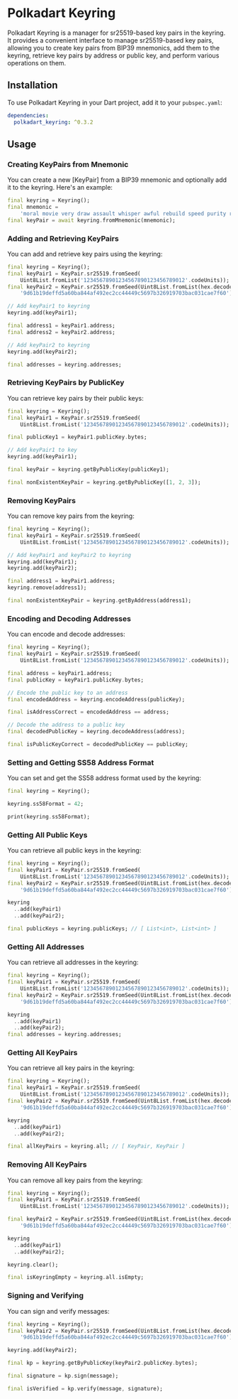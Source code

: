 # Polkadart Keyring

Polkadart Keyring is a manager for sr25519-based key pairs in the keyring. It provides a convenient interface to manage sr25519-based key pairs, allowing you to create key pairs from BIP39 mnemonics, add them to the keyring, retrieve key pairs by address or public key, and perform various operations on them.

## Installation

To use Polkadart Keyring in your Dart project, add it to your `pubspec.yaml`:

```yaml
dependencies:
  polkadart_keyring: ^0.3.2
```

## Usage

### Creating KeyPairs from Mnemonic

You can create a new [KeyPair] from a BIP39 mnemonic and optionally add it to the keyring. Here's an example:

```dart
final keyring = Keyring();
final mnemonic =
    'moral movie very draw assault whisper awful rebuild speed purity repeat card';
final keyPair = await keyring.fromMnemonic(mnemonic);
```

### Adding and Retrieving KeyPairs

You can add and retrieve key pairs using the keyring:

```dart
final keyring = Keyring();
final keyPair1 = KeyPair.sr25519.fromSeed(
    Uint8List.fromList('12345678901234567890123456789012'.codeUnits));
final keyPair2 = KeyPair.sr25519.fromSeed(Uint8List.fromList(hex.decode(
    '9d61b19deffd5a60ba844af492ec2cc44449c5697b326919703bac031cae7f60'));

// Add keyPair1 to keyring
keyring.add(keyPair1);

final address1 = keyPair1.address;
final address2 = keyPair2.address;

// Add keyPair2 to keyring
keyring.add(keyPair2);

final addresses = keyring.addresses;
```

### Retrieving KeyPairs by PublicKey

You can retrieve key pairs by their public keys:

```dart
final keyring = Keyring();
final keyPair1 = KeyPair.sr25519.fromSeed(
    Uint8List.fromList('12345678901234567890123456789012'.codeUnits));

final publicKey1 = keyPair1.publicKey.bytes;

// Add keyPair1 to key
keyring.add(keyPair1);

final keyPair = keyring.getByPublicKey(publicKey1);

final nonExistentKeyPair = keyring.getByPublicKey([1, 2, 3]);
```

### Removing KeyPairs

You can remove key pairs from the keyring:

```dart
final keyring = Keyring();
final keyPair1 = KeyPair.sr25519.fromSeed(
    Uint8List.fromList('12345678901234567890123456789012'.codeUnits));

// Add keyPair1 and keyPair2 to keyring
keyring.add(keyPair1);
keyring.add(keyPair2);

final address1 = keyPair1.address;
keyring.remove(address1);

final nonExistentKeyPair = keyring.getByAddress(address1);
```

### Encoding and Decoding Addresses

You can encode and decode addresses:

```dart
final keyring = Keyring();
final keyPair1 = KeyPair.sr25519.fromSeed(
    Uint8List.fromList('12345678901234567890123456789012'.codeUnits));

final address = keyPair1.address;
final publicKey = keyPair1.publicKey.bytes;

// Encode the public key to an address
final encodedAddress = keyring.encodeAddress(publicKey);

final isAddressCorrect = encodedAddress == address;

// Decode the address to a public key
final decodedPublicKey = keyring.decodeAddress(address);

final isPublicKeyCorrect = decodedPublicKey == publicKey;
```

### Setting and Getting SS58 Address Format

You can set and get the SS58 address format used by the keyring:

```dart
final keyring = Keyring();

keyring.ss58Format = 42;

print(keyring.ss58Format);
```

### Getting All Public Keys

You can retrieve all public keys in the keyring:

```dart
final keyring = Keyring();
final keyPair1 = KeyPair.sr25519.fromSeed(
    Uint8List.fromList('12345678901234567890123456789012'.codeUnits));
final keyPair2 = KeyPair.sr25519.fromSeed(Uint8List.fromList(hex.decode(
    '9d61b19deffd5a60ba844af492ec2cc44449c5697b326919703bac031cae7f60'));

keyring
  ..add(keyPair1)
  ..add(keyPair2);

final publicKeys = keyring.publicKeys; // [ List<int>, List<int> ]
```

### Getting All Addresses

You can retrieve all addresses in the keyring:

```dart
final keyring = Keyring();
final keyPair1 = KeyPair.sr25519.fromSeed(
    Uint8List.fromList('12345678901234567890123456789012'.codeUnits));
final keyPair2 = KeyPair.sr25519.fromSeed(Uint8List.fromList(hex.decode(
    '9d61b19deffd5a60ba844af492ec2cc44449c5697b326919703bac031cae7f60'));

keyring
  ..add(keyPair1)
  ..add(keyPair2);
final addresses = keyring.addresses;
```

### Getting All KeyPairs

You can retrieve all key pairs in the keyring:

```dart
final keyring = Keyring();
final keyPair1 = KeyPair.sr25519.fromSeed(
    Uint8List.fromList('12345678901234567890123456789012'.codeUnits));
final keyPair2 = KeyPair.sr25519.fromSeed(Uint8List.fromList(hex.decode(
    '9d61b19deffd5a60ba844af492ec2cc44449c5697b326919703bac031cae7f60'));

keyring
  ..add(keyPair1)
  ..add(keyPair2);

final allKeyPairs = keyring.all; // [ KeyPair, KeyPair ]
```

### Removing All KeyPairs

You can remove all key pairs from the keyring:

```dart
final keyring = Keyring();
final keyPair1 = KeyPair.sr25519.fromSeed(
    Uint8List.fromList('12345678901234567890123456789012'.codeUnits));

final keyPair2 = KeyPair.sr25519.fromSeed(Uint8List.fromList(hex.decode(
    '9d61b19deffd5a60ba844af492ec2cc44449c5697b326919703bac031cae7f60'));

keyring
  ..add(keyPair1)
  ..add(keyPair2);

keyring.clear();

final isKeyringEmpty = keyring.all.isEmpty;
```

### Signing and Verifying

You can sign and verify messages:

```dart
final keyring = Keyring();
final keyPair2 = KeyPair.sr25519.fromSeed(Uint8List.fromList(hex.decode(
    '9d61b19deffd5a60ba844af492ec2cc44449c5697b326919703bac031cae7f60'));

keyring.add(keyPair2);

final kp = keyring.getByPublicKey(keyPair2.publicKey.bytes);

final signature = kp.sign(message);

final isVerified = kp.verify(message, signature);
```

